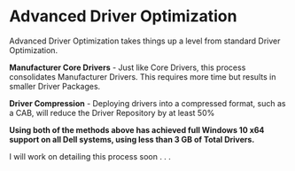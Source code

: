 # Advanced Driver Optimization

Advanced Driver Optimization takes things up a level from standard Driver Optimization.

**Manufacturer Core Drivers** - Just like Core Drivers, this process consolidates Manufacturer Drivers.  This requires more time but results in smaller Driver Packages.

**Driver Compression** - Deploying drivers into a compressed format, such as a CAB, will reduce the Driver Repository by at least 50%

**Using both of the methods above has achieved full Windows 10 x64 support on all Dell systems, using less than 3 GB of Total Drivers.**

I will work on detailing this process soon . . .

